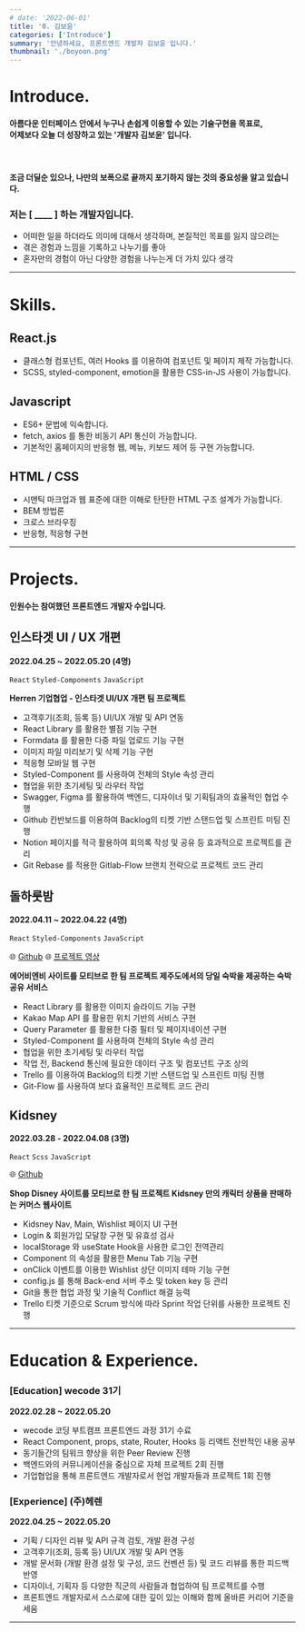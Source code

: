 ```yaml
---
# date: '2022-06-01'
title: '0. 김보윤'
categories: ['Introduce']
summary: '안녕하세요, 프론트엔드 개발자 김보윤 입니다.'
thumbnail: './boyoon.png'
---
```


# Introduce.

#### 아름다운 인터페이스 안에서 누구나 손쉽게 이용할 수 있는 기술구현을 목표로, <br> 어제보다 오늘 더 성장하고 있는 '개발자 김보윤' 입니다.

<br>

#### 조금 더딜순 있으나, 나만의 보폭으로 끝까지 포기하지 않는 것의 중요성을 알고 있습니다.

### 저는 [ \_\_\_\_ ] 하는 개발자입니다.

- 어떠한 일을 하더라도 의미에 대해서 생각하며, 본질적인 목표를 잃지 않으려는
- 겪은 경험과 느낌을 기록하고 나누기를 좋아
- 혼자만의 경험이 아닌 다양한 경험을 나누는게 더 가치 있다 생각

---

# Skills.

## React.js

- 클래스형 컴포넌트, 여러 Hooks 를 이용하여
  컴포넌트 및 페이지 제작 가능합니다.
- SCSS, styled-component, emotion을
  활용한 CSS-in-JS 사용이 가능합니다.

## Javascript

- ES6+ 문법에 익숙합니다.
- fetch, axios 를 통한 비동기 API 통신이
  가능합니다.
- 기본적인 홈페이지의 반응형 웹, 메뉴, 키보드 제어 등 구현 가능합니다.

## HTML / CSS

- 시맨틱 마크업과 웹 표준에 대한 이해로
  탄탄한 HTML 구조 설계가 가능합니다.
- BEM 방법론
- 크로스 브라우징
- 반응형, 적응형 구현

---

# Projects.

#### 인원수는 참여했던 프론트엔드 개발자 수입니다.

## **인스타겟** UI / UX 개편

**2022.04.25 ~ 2022.05.20 (4명)**

`React` `Styled-Components` `JavaScript`

**Herren 기업협업 - 인스타겟 UI/UX 개편 팀 프로젝트**

- 고객후기(조회, 등록 등) UI/UX 개발 및 API 연동
- React Library 를 활용한 별점 기능 구현
- Formdata 를 활용한 다중 파일 업로드 기능 구현
- 이미지 파일 미리보기 및 삭제 기능 구현
- 적응형 모바일 웹 구현
- Styled-Component 를 사용하여 전체의 Style 속성 관리
- 협업을 위한 초기세팅 및 라우터 작업
- Swagger, Figma 를 활용하여 백엔드, 디자이너 및 기획팀과의 효율적인 협업 수행
- Github 칸반보드를 이용하여 Backlog의 티켓 기반 스탠드업 및 스프린트 미팅 진행
- Notion 페이지를 적극 활용하여 회의록 작성 및 공유 등 효과적으로 프로젝트를 관리
- Git Rebase 를 적용한 Gitlab-Flow 브랜치 전략으로 프로젝트 코드 관리

## 돌하룻밤

**2022.04.11 ~ 2022.04.22 (4명)**

`React` `Styled-Components` `JavaScript`

🌐 [Github](https://github.com/wecode-bootcamp-korea/31-1st-kidsney-frontend) 🌐 [프로젝트 영상](https://youtu.be/wFNZgmsp6rQ)

**에어비엔비 사이트를 모티브로 한 팀 프로젝트
제주도에서의 당일 숙박을 제공하는 숙박 공유 서비스**

- React Library 를 활용한 이미지 슬라이드 기능 구현
- Kakao Map API 를 활용한 위치 기반의 서비스 구현
- Query Parameter 를 활용한 다중 필터 및 페이지네이션 구현
- Styled-Component 를 사용하여 전체의 Style 속성 관리
- 협업을 위한 초기세팅 및 라우터 작업
- 작업 전, Backend 통신에 필요한 데이터 구조 및 컴포넌트 구조 상의
- Trello 를 이용하여 Backlog의 티켓 기반 스탠드업 및 스프린트 미팅 진행
- Git-Flow 를 사용하여 보다 효율적인 프로젝트 코드 관리

## Kidsney

**2022.03.28 - 2022.04.08 (3명)**

`React` `Scss` `JavaScript`

🌐 [Github](https://github.com/wecode-bootcamp-korea/31-2nd-DolHaru-frontend)

**Shop Disney 사이트를 모티브로 한 팀 프로젝트
Kidsney 만의 캐릭터 상품을 판매하는 커머스 웹사이트**

- Kidsney Nav, Main, Wishlist 페이지 UI 구현
- Login & 회원가입 모달창 구현 및 유효성 검사
- localStorage 와 useState Hook을 사용한 로그인 전역관리
- Component 의 속성을 활용한 Menu Tab 기능 구현
- onClick 이벤트를 이용한 Wishlist 상단 이미지 테마 기능 구현
- config.js 를 통해 Back-end 서버 주소 및 token key 등 관리
- Git을 통한 협업 과정 및 기술적 Conflict 해결 능력
- Trello 티켓 기준으로 Scrum 방식에 따라 Sprint 작업 단위를 사용한 프로젝트 진행

---

# Education & Experience.

### [Education] wecode 31기

**2022.02.28 ~ 2022.05.20**

- wecode 코딩 부트캠프 프론트엔드 과정 31기 수료
- React Component, props, state, Router, Hooks 등 리액트 전반적인 내용 공부
- 동기들간의 팀워크 향상을 위한 Peer Review 진행
- 백엔드와의 커뮤니케이션을 중심으로 자체 프로젝트 2회 진행
- 기업협업을 통해 프론트엔드 개발자로서 현업 개발자들과 프로젝트 1회 진행

### [Experience] (주)헤렌

**2022.04.25 ~ 2022.05.20**

- 기획 / 디자인 리뷰 및 API 규격 검토, 개발 환경 구성
- 고객후기(조회, 등록 등) UI/UX 개발 및 API 연동
- 개발 문서화 (개발 환경 설정 및 구성, 코드 컨벤션 등) 및 코드 리뷰를 통한 피드백 반영
- 디자이너, 기획자 등 다양한 직군의 사람들과 협업하여 팀 프로젝트를 수행
- 프론트엔드 개발자로서 스스로에 대한 깊이 있는 이해와 함께 올바른 커리어 기준을 세움

---
